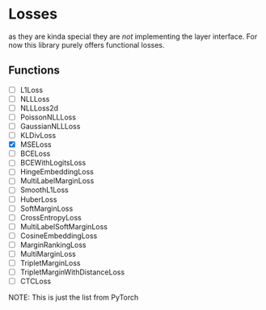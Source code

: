 # Losses

as they are kinda special they are *not* implementing the layer interface.
For now this library purely offers functional losses.

## Functions

- [ ] L1Loss
- [ ] NLLLoss
- [ ] NLLLoss2d
- [ ] PoissonNLLLoss
- [ ] GaussianNLLLoss
- [ ] KLDivLoss
- [X] MSELoss
- [ ] BCELoss
- [ ] BCEWithLogitsLoss
- [ ] HingeEmbeddingLoss
- [ ] MultiLabelMarginLoss
- [ ] SmoothL1Loss
- [ ] HuberLoss
- [ ] SoftMarginLoss
- [ ] CrossEntropyLoss
- [ ] MultiLabelSoftMarginLoss
- [ ] CosineEmbeddingLoss
- [ ] MarginRankingLoss
- [ ] MultiMarginLoss
- [ ] TripletMarginLoss
- [ ] TripletMarginWithDistanceLoss
- [ ] CTCLoss

NOTE: This is just the list from PyTorch
